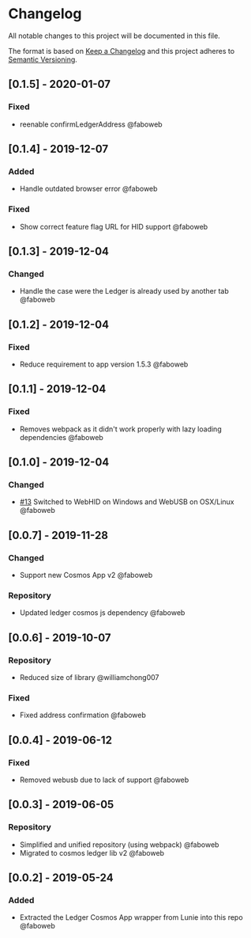 # Changelog

All notable changes to this project will be documented in this file.

The format is based on [Keep a Changelog](http://keepachangelog.com/en/1.0.0/)
and this project adheres to [Semantic Versioning](http://semver.org/spec/v2.0.0.html).

<!-- SIMSALA --> <!-- DON'T DELETE, used for automatic changelog updates -->

## [0.1.5] - 2020-01-07

### Fixed

- reenable confirmLedgerAddress @faboweb

## [0.1.4] - 2019-12-07

### Added

- Handle outdated browser error @faboweb

### Fixed

- Show correct feature flag URL for HID support @faboweb

## [0.1.3] - 2019-12-04

### Changed

- Handle the case were the Ledger is already used by another tab @faboweb

## [0.1.2] - 2019-12-04

### Fixed

- Reduce requirement to app version 1.5.3 @faboweb

## [0.1.1] - 2019-12-04

### Fixed

- Removes webpack as it didn't work properly with lazy loading dependencies @faboweb

## [0.1.0] - 2019-12-04

### Changed

- [#13](https://github.com/cosmos/lunie/pull/13) Switched to WebHID on Windows and WebUSB on OSX/Linux @faboweb

## [0.0.7] - 2019-11-28

### Changed

- Support new Cosmos App v2 @faboweb

### Repository

- Updated ledger cosmos js dependency @faboweb


## [0.0.6] - 2019-10-07


### Repository

- Reduced size of library @williamchong007

### Fixed

- Fixed address confirmation @faboweb

## [0.0.4] - 2019-06-12

### Fixed

- Removed webusb due to lack of support @faboweb

## [0.0.3] - 2019-06-05

### Repository

- Simplified and unified repository (using webpack) @faboweb
- Migrated to cosmos ledger lib v2 @faboweb

## [0.0.2] - 2019-05-24

### Added

- Extracted the Ledger Cosmos App wrapper from Lunie into this repo @faboweb